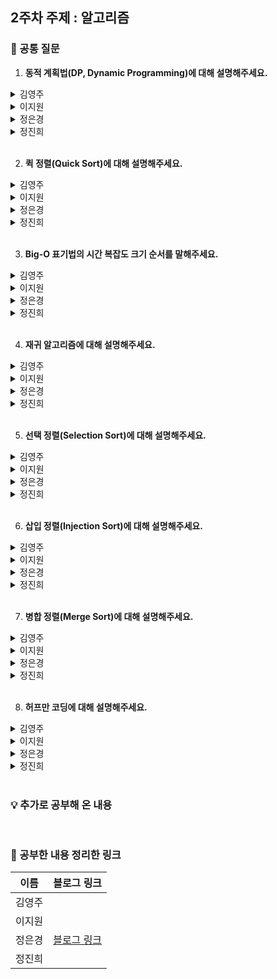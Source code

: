 ## 2주차 주제 : 알고리즘

### 🎨 공통 질문 

1. **동적 계획법(DP, Dynamic Programming)에 대해 설명해주세요.**

<details>
  <summary>김영주</summary>
  <!-- 내용 -->
</details>

<details>
  <summary>이지원</summary>
  <!-- 내용 -->
</details>

<details>
  <summary>정은경</summary>
  <!-- 내용 -->
</details>

<details>
  <summary>정진희</summary>
  <!-- 내용 -->
</details>

</br>

2. **퀵 정렬(Quick Sort)에 대해 설명해주세요.**

<details>
  <summary>김영주</summary>
  <!-- 내용 -->
</details>

<details>
  <summary>이지원</summary>
  <!-- 내용 -->
</details>

<details>
  <summary>정은경</summary>
  <!-- 내용 -->
</details>

<details>
  <summary>정진희</summary>
  <!-- 내용 -->
</details>

</br>

3. **Big-O 표기법의 시간 복잡도 크기 순서를 말해주세요.**

<details>
  <summary>김영주</summary>
  <!-- 내용 -->
</details>

<details>
  <summary>이지원</summary>
  <!-- 내용 -->
</details>

<details>
  <summary>정은경</summary>
  <!-- 내용 -->
</details>

<details>
  <summary>정진희</summary>
  <!-- 내용 -->
</details>

</br>

4. **재귀 알고리즘에 대해 설명해주세요.**

<details>
  <summary>김영주</summary>
  <!-- 내용 -->
</details>

<details>
  <summary>이지원</summary>
  <!-- 내용 -->
</details>

<details>
  <summary>정은경</summary>
  <!-- 내용 -->
</details>

<details>
  <summary>정진희</summary>
  <!-- 내용 -->
</details>

</br>

5. **선택 정렬(Selection Sort)에 대해 설명해주세요.**

<details>
  <summary>김영주</summary>
  <!-- 내용 -->
</details>

<details>
  <summary>이지원</summary>
  <!-- 내용 -->
</details>

<details>
  <summary>정은경</summary>
  <!-- 내용 -->
</details>

<details>
  <summary>정진희</summary>
  <!-- 내용 -->
</details>

</br>

6. **삽입 정렬(Injection Sort)에 대해 설명해주세요.**

<details>
  <summary>김영주</summary>
  <!-- 내용 -->
</details>

<details>
  <summary>이지원</summary>
  <!-- 내용 -->
</details>

<details>
  <summary>정은경</summary>
  <!-- 내용 -->
</details>

<details>
  <summary>정진희</summary>
  <!-- 내용 -->
</details>

</br>

7. **병합 정렬(Merge Sort)에 대해 설명해주세요.**

<details>
  <summary>김영주</summary>
  <!-- 내용 -->
</details>

<details>
  <summary>이지원</summary>
  <!-- 내용 -->
</details>

<details>
  <summary>정은경</summary>
  <!-- 내용 -->
</details>

<details>
  <summary>정진희</summary>
  <!-- 내용 -->
</details>

</br>

8. **허프만 코딩에 대해 설명해주세요.**

<details>
  <summary>김영주</summary>
  <!-- 내용 -->
</details>

<details>
  <summary>이지원</summary>
  <!-- 내용 -->
</details>

<details>
  <summary>정은경</summary>
  <!-- 내용 -->
</details>

<details>
  <summary>정진희</summary>
  <!-- 내용 -->
</details>

</br>

### 💡 추가로 공부해 온 내용



</br>

### 💫 공부한 내용 정리한 링크
| 이름 | 블로그 링크 |
|------|--------------|
|김영주||
|이지원||
|정은경|<a href="https://velog.io/@jeg1124/series/%EC%95%8C%EA%B3%A0%EB%A6%AC%EC%A6%98" target="_blank">블로그 링크</a>|
|정진희||
